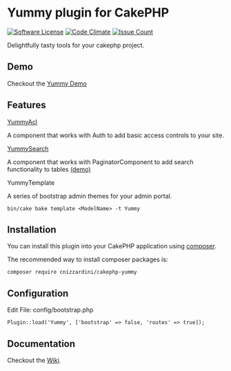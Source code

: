 # Yummy plugin for CakePHP

[![Software License](https://img.shields.io/badge/license-MIT-brightgreen.svg?style=flat-square)](LICENSE.txt)
[![Code Climate](https://codeclimate.com/github/cnizzardini/cakephp-yummy/badges/gpa.svg)](https://codeclimate.com/github/cnizzardini/cakephp-yummy)
[![Issue Count](https://codeclimate.com/github/cnizzardini/cakephp-yummy/badges/issue_count.svg)](https://codeclimate.com/github/cnizzardini/cakephp-yummy)

Delightfully tasty tools for your cakephp project. 

## Demo

Checkout the [Yummy Demo](http://cake3.cnizz.com/yummy-demo)

## Features

[YummyAcl](https://github.com/cnizzardini/cakephp-yummy/wiki/Yummy-ACL)

A component that works with Auth to add basic access controls to your site. 

[YummySearch](https://github.com/cnizzardini/cakephp-yummy/wiki/Yummy-Search)

A component that works with PaginatorComponent to add search functionality to tables [(demo)](http://cake3.cnizz.com/yummy-demo/teams)

YummyTemplate

A series of bootstrap admin themes for your admin portal.

```
bin/cake bake template <ModelName> -t Yummy
```

## Installation

You can install this plugin into your CakePHP application using [composer](http://getcomposer.org).

The recommended way to install composer packages is:

```
composer require cnizzardini/cakephp-yummy
```

## Configuration

Edit File: config/bootstrap.php

```
Plugin::load('Yummy', ['bootstrap' => false, 'routes' => true]);
```

## Documentation

Checkout the [Wiki](https://github.com/cnizzardini/cakephp-yummy/wiki/).